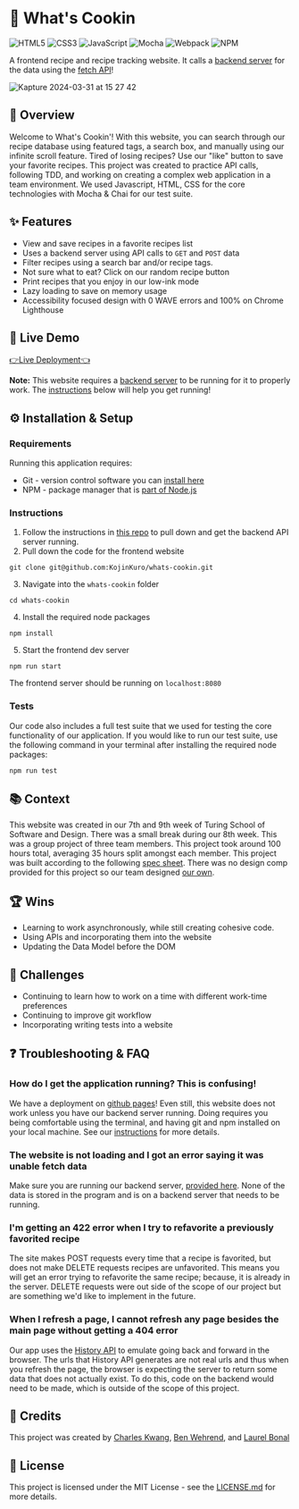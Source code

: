 # 🍳 What's Cookin

![HTML5](https://img.shields.io/badge/html5-%23E34F26.svg?style=for-the-badge&logo=html5&logoColor=white)
![CSS3](https://img.shields.io/badge/css3-%231572B6.svg?style=for-the-badge&logo=css3&logoColor=white)
![JavaScript](https://img.shields.io/badge/javascript-%23323330.svg?style=for-the-badge&logo=javascript&logoColor=%23F7DF1E)
![Mocha](https://img.shields.io/badge/-mocha-%238D6748?style=for-the-badge&logo=mocha&logoColor=white)
![Webpack](https://img.shields.io/badge/webpack-%238DD6F9.svg?style=for-the-badge&logo=webpack&logoColor=black) ![NPM](https://img.shields.io/badge/NPM-%23CB3837.svg?style=for-the-badge&logo=npm&logoColor=white)

A frontend recipe and recipe tracking website. It calls a [backend server](https://github.com/turingschool-examples/whats-cookin-api) for the data using the [fetch API](https://developer.mozilla.org/en-US/docs/Web/API/Fetch_API)!

![Kapture 2024-03-31 at 15 27 42](https://github.com/KojinKuro/whats-cookin/assets/11234292/b0ab4c26-22ed-4dc6-9082-ff1029c1c494)

## 🌟 Overview

Welcome to What's Cookin'! With this website, you can search through our recipe database using featured tags, a search box, and manually using our infinite scroll feature. Tired of losing recipes? Use our "like" button to save your favorite recipes. This project was created to practice API calls, following TDD, and working on creating a complex web application in a team environment. We used Javascript, HTML, CSS for the core technologies with Mocha & Chai for our test suite.

## ✨ Features

- View and save recipes in a favorite recipes list
- Uses a backend server using API calls to `GET` and `POST` data
- Filter recipes using a search bar and/or recipe tags.
- Not sure what to eat? Click on our random recipe button
- Print recipes that you enjoy in our low-ink mode
- Lazy loading to save on memory usage
- Accessibility focused design with 0 WAVE errors and 100% on Chrome Lighthouse

## 🔗 Live Demo

[👉Live Deployment👈](https://kojinkuro.github.io/whats-cookin/)

**Note:** This website requires a [backend server](https://github.com/turingschool-examples/whats-cookin-api) to be running for it to properly work. The [instructions](#instructions) below will help you get running!

## ⚙️ Installation & Setup

### Requirements

Running this application requires:

- Git - version control software you can [install here](https://git-scm.com/book/en/v2/Getting-Started-Installing-Git)
- NPM - package manager that is [part of Node.js](https://nodejs.org/en)

### Instructions

1. Follow the instructions in [this repo](https://github.com/turingschool-examples/whats-cookin-api) to pull down and get the backend API server running.
2. Pull down the code for the frontend website

```
git clone git@github.com:KojinKuro/whats-cookin.git
```

3. Navigate into the `whats-cookin` folder

```
cd whats-cookin
```

4. Install the required node packages

```
npm install
```

5. Start the frontend dev server

```
npm run start
```

The frontend server should be running on `localhost:8080`

### Tests

Our code also includes a full test suite that we used for testing the core functionality of our application. If you would like to run our test suite, use the following command in your terminal after installing the required node packages:

```
npm run test
```

## 📚 Context

This website was created in our 7th and 9th week of Turing School of Software and Design. There was a small break during our 8th week. This was a group project of three team members. This project took around 100 hours total, averaging 35 hours split amongst each member. This project was built according to the following [spec sheet](https://frontend.turing.edu/projects/module-2/whats-cookin-part-one.html). There was no design comp provided for this project so our team designed [our own](https://www.figma.com/file/sASmZkfzWbXObPqYVOh9vQ/Figma-basics?type=design&node-id=1669%3A162202&mode=design&t=KfxDWyuUGfOfMnEr-1).

## 🏆 Wins

- Learning to work asynchronously, while still creating cohesive code.
- Using APIs and incorporating them into the website
- Updating the Data Model before the DOM

## 🚧 Challenges

- Continuing to learn how to work on a time with different work-time preferences
- Continuing to improve git workflow
- Incorporating writing tests into a website

## ❓ Troubleshooting & FAQ

### How do I get the application running? This is confusing!

We have a deployment on [github pages](https://kojinkuro.github.io/whats-cookin/)! Even still, this website does not work unless you have our backend server running. Doing requires you being comfortable using the terminal, and having git and npm installed on your local machine. See our [instructions](#instructions) for more details.

### The website is not loading and I got an error saying it was unable fetch data

Make sure you are running our backend server, [provided here](https://github.com/turingschool-examples/whats-cookin-api). None of the data is stored in the program and is on a backend server that needs to be running.

### I'm getting an 422 error when I try to refavorite a previously favorited recipe

The site makes POST requests every time that a recipe is favorited, but does not make DELETE requests recipes are unfavorited. This means you will get an error trying to refavorite the same recipe; because, it is already in the server. DELETE requests were out side of the scope of our project but are something we'd like to implement in the future.

### When I refresh a page, I cannot refresh any page besides the main page without getting a 404 error

Our app uses the [History API](https://developer.mozilla.org/en-US/docs/Web/API/History_API) to emulate going back and forward in the browser. The urls that History API generates are not real urls and thus when you refresh the page, the browser is expecting the server to return some data that does not actually exist. To do this, code on the backend would need to be made, which is outside of the scope of this project.

## 🤝 Credits

This project was created by [Charles Kwang](https://github.com/KojinKuro), [Ben Wehrend](https://github.com/BenWehrend), and [Laurel Bonal](https://github.com/laurelbonal)

## 📜 License

This project is licensed under the MIT License - see the [LICENSE.md](./LICENSE.md) for more details.
